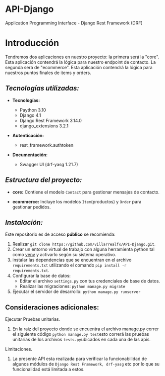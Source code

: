 # API-Django
Application Programming Interface - Django Rest Framework (DRF)

# **Introducción**

Tendremos dos aplicaciones en nuestro proyecto: la primera será la "core". Esta aplicación contendrá la lógica para nuestro endpoint de contacto. La segunda será de "ecommerce". Esta aplicación contendrá la lógica para nuestros puntos finales de items y orders.


## *Tecnologías utilizadas:*
* **Tecnologías:** 
    * Paython 3.10
    * Django 4.1
    * Django Rest Framework 3.14.0
    * django_extensions 3.2.1

* **Autenticación:**
    * rest_framework.authtoken

* **Documentación:**
    * Swagger UI (drf-yasg 1.21.7) 


## *Estructura del proyecto:*
* **core:** Contiene el modelo `Contact` para gestionar mensajes de contacto.

* **ecommerce:** Incluye los modelos `Item`(productos) y `Order` para gestionar pedidos.

## *Instalación:*
Este repositorio es de acceso **público** se recomienda:
1. Realizar `git clone https://github.com/villarrealfx/API-Django.git`.
2. Crear un entorno virtual de trabajo con alguna herramienta python tal como [venv](https://docs.python.org/3/library/venv.html) y activarlo según su sistema operativo.
3. instalar las dependencias que se encuentran en el archivo `requirements.txt` utilizando el comando `pip install -r requirements.txt`.
4. Configurar la base de datos:
    * Editar el archivo `settings.py` con tus credenciales de base de datos.
    * Realizar las migraciones: `python manage.py migrate`
5. Ejecutar el servidor de desarrollo: `python manage.py runserver`

## Consideraciones adicionales:
Ejecutar Pruebas unitarias.
1. En la raiz del proyecto donde se encuentra el archivo manage.py correr el siguiente código `python manage.py test`esto correrá las pruebas unitarias de los archivos `tests.py`ubicados en cada una de las apis.

Limitaciones.
1. La presente API esta realizada para verificar la funcionabilidad de algunos módulos de `Django Rest Framework, drf-yasg` etc por lo que su funcionalidad está limitada a estos.



